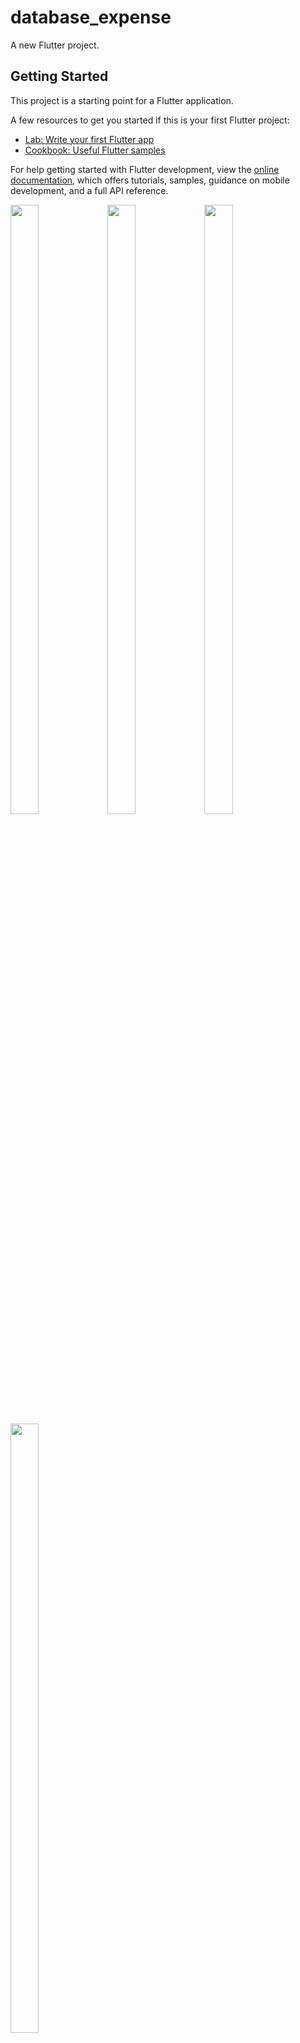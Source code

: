 # database_expense

A new Flutter project.

## Getting Started

This project is a starting point for a Flutter application.

A few resources to get you started if this is your first Flutter project:

- [Lab: Write your first Flutter app](https://docs.flutter.dev/get-started/codelab)
- [Cookbook: Useful Flutter samples](https://docs.flutter.dev/cookbook)

For help getting started with Flutter development, view the
[online documentation](https://docs.flutter.dev/), which offers tutorials,
samples, guidance on mobile development, and a full API reference.

<p float="center">

 <img src="https://github.com/MehulZinzuvadiya/database_expense/assets/120629701/dd7629ef-5b42-4d99-8f0c-f8126663069f.png" width=30% height=50%>
 <img src="https://github.com/MehulZinzuvadiya/database_expense/assets/120629701/688e2c8f-bc47-4664-8eb9-8493e284600e.png" width=30% height=50%>
 <img src="https://github.com/MehulZinzuvadiya/database_expense/assets/120629701/ab1173ef-516d-4a38-ad13-a9877d8098e1" width=30% height=50%>
 <img src="https://github.com/MehulZinzuvadiya/database_expense/assets/120629701/4c8b6b55-4d28-4968-a6b0-4a68d7f1b0b5" width=30% height=50%>
 
</p>



